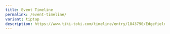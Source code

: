 ```yaml
---
title: Event Timeline
permalink: /event-timeline/
variant: tiptap
description: https://www.tiki-toki.com/timeline/entry/1843790/Edgefield-Secondary-Timeline-2011-Present/#vars!date=2024-08-25_18:06:46!
---
```

<p></p>